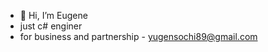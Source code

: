 - 👋 Hi, I’m Eugene
- just c# enginer
- for business and partnership - yugensochi89@gmail.com

<!---
GEBENGAG/GEBENGAG is a ✨ special ✨ repository because its `README.md` (this file) appears on your GitHub profile.
You can click the Preview link to take a look at your changes.
--->

